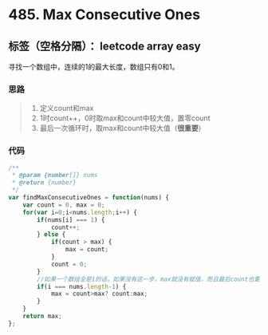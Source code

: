﻿# 485. Max Consecutive Ones
标签（空格分隔）： leetcode array easy
---
寻找一个数组中，连续的1的最大长度，数组只有0和1。

### 思路
> 1. 定义count和max
> 2. 1时count++，0时取max和count中较大值，置零count
> 3. 最后一次循环时，取max和count中较大值（**很重要**）

### 代码
```js
/**
 * @param {number[]} nums
 * @return {number}
 */
var findMaxConsecutiveOnes = function(nums) {
    var count = 0, max = 0;
    for(var i=0;i<nums.length;i++) {
        if(nums[i] === 1) {
            count++;
        } else {
            if(count > max) {
                max = count;
            }
            count = 0;
        }
        //如果一个数组全是1的话，如果没有这一步，max就没有赋值，而且最后count也要和max比较一次，这一步是最容易遗漏的
        if(i === nums.length-1) {
            max = count>max? count:max;
        }
    }
    return max;
};
```




